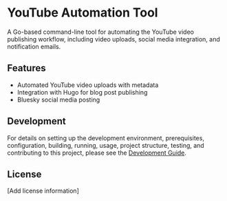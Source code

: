# YouTube Automation Tool

A Go-based command-line tool for automating the YouTube video publishing workflow, including video uploads, social media integration, and notification emails.

## Features

- Automated YouTube video uploads with metadata
- Integration with Hugo for blog post publishing
- Bluesky social media posting

## Development

For details on setting up the development environment, prerequisites, configuration, building, running, usage, project structure, testing, and contributing to this project, please see the [Development Guide](docs/development.md).

## License

[Add license information]

<!-- Test comment for release automation -->
